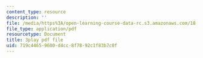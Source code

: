 ```yaml
---
content_type: resource
description: ''
file: /media/https%3A/open-learning-course-data-rc.s3.amazonaws.com/18-217-graph-theory-and-additive-combinatorics-fall-2019/719c44659600d4cc8f7892c1f83b7c0f_EnPjyNsEHQM.pdf
file_type: application/pdf
resourcetype: Document
title: 3play pdf file
uid: 719c4465-9600-d4cc-8f78-92c1f83b7c0f
---
```

